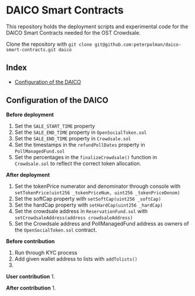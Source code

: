# DAICO Smart Contracts 
This repository holds the deployment scripts and experimental code for the 
DAICO Smart Contracts needed for the OST Crowdsale.

Clone the repository with `git clone git@github.com:peterpolman/daico-smart-contracts.git daico`

## Index
* [Configuration of the DAICO](#configuration-of-the-daico)

## Configuration of the DAICO

**Before deployment**
1. Set the `SALE_START_TIME` property
2. Set the `SALE_END_TIME` property in `OpenSocialToken.sol`
3. Set the `SALE_END_TIME` property in `Crowdsale.sol`
4. Set the timestamps in the `refundPollDates` property in `PollManagedFund.sol`
5. Set the percentages in the `finalizeCrowdsale()` function in `Crowdsale.sol` to reflect the correct token allocation.

**After deployment**

1. Set the tokenPrice numerator and denominator through console with `setTokenPrice(uint256 _tokenPriceNum, uint256 _tokenPriceDenom)`
2. Set the softCap property with `setSoftCap(uint256 _softCap)`
3. Set the hardCap property with `setHardCap(uint256 _hardCap)`
4. Set the crowdsale address in `ReservationFund.sol` with `setCrowdsaleAddress(address crowdsaleAddress)`
5. Set the Crowdsale address and PollManagedFund address as owners of the `OpenSocialToken.sol` contract.

**Before contribution**

1. Run through KYC process
2. Add given wallet address to lists with `addTolists()`
3. 

**User contribution**
1. 

**After contribution**
1. 